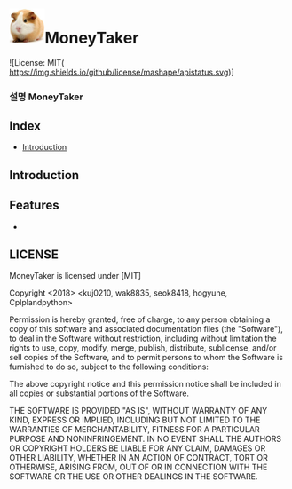 # <img src="https://github.com/kuj0210/IoT-Pet-Home-System/blob/master/.README/pet_Image.jpg?raw=true" width="64">MoneyTaker
![License: MIT(	https://img.shields.io/github/license/mashape/apistatus.svg)]


### 설명 MoneyTaker

## Index
* [Introduction](#introduction)

## Introduction



## **Features**
 - 



 ## **LICENSE**
 
MoneyTaker is licensed under [MIT]
 
Copyright <2018> <kuj0210, wak8835, seok8418, hogyune, Cplplandpython>

Permission is hereby granted, free of charge, to any person obtaining a copy of this software and associated documentation files (the "Software"), to deal in the Software without restriction, including without limitation the rights to use, copy, modify, merge, publish, distribute, sublicense, and/or sell copies of the Software, and to permit persons to whom the Software is furnished to do so, subject to the following conditions:

The above copyright notice and this permission notice shall be included in all copies or substantial portions of the Software.

THE SOFTWARE IS PROVIDED "AS IS", WITHOUT WARRANTY OF ANY KIND, EXPRESS OR IMPLIED, INCLUDING BUT NOT LIMITED TO THE WARRANTIES OF MERCHANTABILITY, FITNESS FOR A PARTICULAR PURPOSE AND NONINFRINGEMENT. IN NO EVENT SHALL THE AUTHORS OR COPYRIGHT HOLDERS BE LIABLE FOR ANY CLAIM, DAMAGES OR OTHER LIABILITY, WHETHER IN AN ACTION OF CONTRACT, TORT OR OTHERWISE, ARISING FROM, OUT OF OR IN CONNECTION WITH THE SOFTWARE OR THE USE OR OTHER DEALINGS IN THE SOFTWARE.
